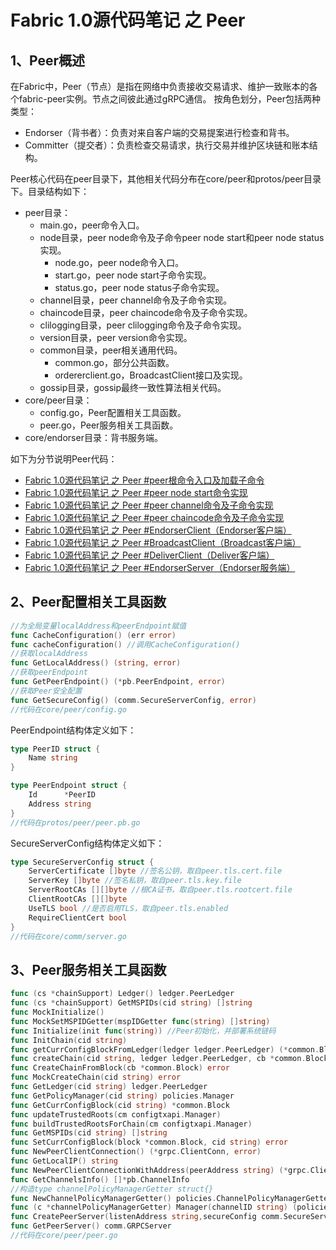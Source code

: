 # Fabric 1.0源代码笔记 之 Peer

## 1、Peer概述

在Fabric中，Peer（节点）是指在网络中负责接收交易请求、维护一致账本的各个fabric-peer实例。节点之间彼此通过gRPC通信。
按角色划分，Peer包括两种类型：
* Endorser（背书者）：负责对来自客户端的交易提案进行检查和背书。
* Committer（提交者）：负责检查交易请求，执行交易并维护区块链和账本结构。

Peer核心代码在peer目录下，其他相关代码分布在core/peer和protos/peer目录下。目录结构如下：

* peer目录：
	* main.go，peer命令入口。
	* node目录，peer node命令及子命令peer node start和peer node status实现。
		* node.go，peer node命令入口。
		* start.go，peer node start子命令实现。
		* status.go，peer node status子命令实现。
	* channel目录，peer channel命令及子命令实现。
	* chaincode目录，peer chaincode命令及子命令实现。
	* clilogging目录，peer clilogging命令及子命令实现。
	* version目录，peer version命令实现。
	* common目录，peer相关通用代码。
		* common.go，部分公共函数。
		* ordererclient.go，BroadcastClient接口及实现。
	* gossip目录，gossip最终一致性算法相关代码。
* core/peer目录：
	* config.go，Peer配置相关工具函数。
	* peer.go，Peer服务相关工具函数。
* core/endorser目录：背书服务端。
	
如下为分节说明Peer代码：

* [Fabric 1.0源代码笔记 之 Peer #peer根命令入口及加载子命令](peer_main.md)
* [Fabric 1.0源代码笔记 之 Peer #peer node start命令实现](peer_node_start.md)
* [Fabric 1.0源代码笔记 之 Peer #peer channel命令及子命令实现](peer_channel.md)
* [Fabric 1.0源代码笔记 之 Peer #peer chaincode命令及子命令实现](peer_chaincode.md)
* [Fabric 1.0源代码笔记 之 Peer #EndorserClient（Endorser客户端）](EndorserClient.md)
* [Fabric 1.0源代码笔记 之 Peer #BroadcastClient（Broadcast客户端）](BroadcastClient.md)
* [Fabric 1.0源代码笔记 之 Peer #DeliverClient（Deliver客户端）](DeliverClient.md)
* [Fabric 1.0源代码笔记 之 Peer #EndorserServer（Endorser服务端）](EndorserServer.md)

## 2、Peer配置相关工具函数

```go
//为全局变量localAddress和peerEndpoint赋值
func CacheConfiguration() (err error) 
func cacheConfiguration() //调用CacheConfiguration()
//获取localAddress
func GetLocalAddress() (string, error)
//获取peerEndpoint
func GetPeerEndpoint() (*pb.PeerEndpoint, error) 
//获取Peer安全配置
func GetSecureConfig() (comm.SecureServerConfig, error) 
//代码在core/peer/config.go
```

PeerEndpoint结构体定义如下：

```go
type PeerID struct {
	Name string
}

type PeerEndpoint struct {
	Id      *PeerID
	Address string
}
//代码在protos/peer/peer.pb.go
```

SecureServerConfig结构体定义如下：

```go
type SecureServerConfig struct {
	ServerCertificate []byte //签名公钥，取自peer.tls.cert.file
	ServerKey []byte //签名私钥，取自peer.tls.key.file
	ServerRootCAs [][]byte //根CA证书，取自peer.tls.rootcert.file
	ClientRootCAs [][]byte
	UseTLS bool //是否启用TLS，取自peer.tls.enabled
	RequireClientCert bool
}
//代码在core/comm/server.go
```

## 3、Peer服务相关工具函数

```go
func (cs *chainSupport) Ledger() ledger.PeerLedger
func (cs *chainSupport) GetMSPIDs(cid string) []string
func MockInitialize()
func MockSetMSPIDGetter(mspIDGetter func(string) []string)
func Initialize(init func(string)) //Peer初始化，并部署系统链码
func InitChain(cid string)
func getCurrConfigBlockFromLedger(ledger ledger.PeerLedger) (*common.Block, error)
func createChain(cid string, ledger ledger.PeerLedger, cb *common.Block) error
func CreateChainFromBlock(cb *common.Block) error
func MockCreateChain(cid string) error
func GetLedger(cid string) ledger.PeerLedger
func GetPolicyManager(cid string) policies.Manager
func GetCurrConfigBlock(cid string) *common.Block
func updateTrustedRoots(cm configtxapi.Manager)
func buildTrustedRootsForChain(cm configtxapi.Manager)
func GetMSPIDs(cid string) []string
func SetCurrConfigBlock(block *common.Block, cid string) error
func NewPeerClientConnection() (*grpc.ClientConn, error)
func GetLocalIP() string
func NewPeerClientConnectionWithAddress(peerAddress string) (*grpc.ClientConn, error)
func GetChannelsInfo() []*pb.ChannelInfo
//构造type channelPolicyManagerGetter struct{}
func NewChannelPolicyManagerGetter() policies.ChannelPolicyManagerGetter
func (c *channelPolicyManagerGetter) Manager(channelID string) (policies.Manager, bool)
func CreatePeerServer(listenAddress string,secureConfig comm.SecureServerConfig) (comm.GRPCServer, error)
func GetPeerServer() comm.GRPCServer
//代码在core/peer/peer.go
```